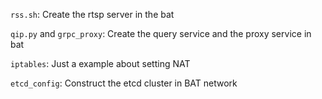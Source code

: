`rss.sh`: Create the rtsp server in the bat

`qip.py` and `grpc_proxy`: Create the query service and the proxy service in bat

`iptables`: Just a example about setting NAT

`etcd_config`: Construct the etcd cluster in BAT network
